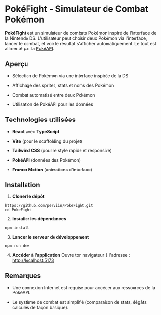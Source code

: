 # PokéFight - Simulateur de Combat Pokémon

**PokéFight** est un simulateur de combats Pokémon inspiré de l'interface de la Nintendo DS. L'utilisateur peut choisir deux Pokémon via l'interface, lancer le combat, et voir le résultat s'afficher automatiquement. Le tout est alimenté par la [PokéAPI](https://pokeapi.co/).

##  Aperçu

-   Sélection de Pokémon via une interface inspirée de la DS
    
-   Affichage des sprites, stats et noms des Pokémon
    
-   Combat automatisé entre deux Pokémon
    
-   Utilisation de PokéAPI pour les données
    

##  Technologies utilisées

-   **React** avec **TypeScript**
    
-   **Vite** (pour le scaffolding du projet)
    
-   **Tailwind CSS** (pour le style rapide et responsive)
    
-   **PokéAPI** (données des Pokémon)
    
-   **Framer Motion** (animations d’interface)
    

##  Installation

1.  **Cloner le dépôt**
    

```
https://github.com/perviin/PokeFight.git
cd PokeFight
```

2.  **Installer les dépendances**
    

```
npm install
```

3.  **Lancer le serveur de développement**
    

```
npm run dev
```

4.  **Accéder à l’application** Ouvre ton navigateur à l'adresse : [http://localhost:5173](http://localhost:5173)
    

##  Remarques

-   Une connexion Internet est requise pour accéder aux ressources de la PokéAPI.
    
-   Le système de combat est simplifié (comparaison de stats, dégâts calculés de façon basique).
